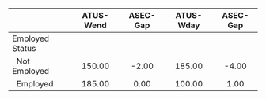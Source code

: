 
|                      |    ATUS-Wend |     ASEC-Gap |    ATUS-Wday |     ASEC-Gap |
| -------------------- | :----------: | :----------: | :----------: | :----------: |
| Employed Status      |              |              |              |              |
| &nbsp;&nbsp;Not Employed |       150.00 |        -2.00 |       185.00 |        -4.00 |
| &nbsp;&nbsp;Employed |       185.00 |         0.00 |       100.00 |         1.00 |

